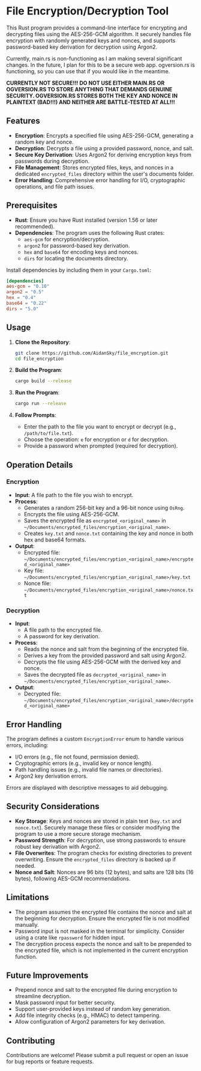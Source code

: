 # File Encryption/Decryption Tool

This Rust program provides a command-line interface for encrypting and decrypting files using the AES-256-GCM algorithm. It securely handles file encryption with randomly generated keys and nonces, and supports password-based key derivation for decryption using Argon2.

Currently, main.rs is non-functioning as I am making several significant changes. In the future, I plan for this to be a secure web app. 
ogversion.rs is functioning, so you can use that if you would like in the meantime.

**CURRENTLY NOT SECURE!!! DO NOT USE EITHER MAIN.RS OR OGVERSION.RS TO STORE ANYTHING THAT DEMANDS GENUINE SECURITY. OGVERSION.RS STORES BOTH THE KEY AND NONCE IN PLAINTEXT (BAD!!!) AND NEITHER ARE BATTLE-TESTED AT ALL!!!**

## Features

- **Encryption**: Encrypts a specified file using AES-256-GCM, generating a random key and nonce.
- **Decryption**: Decrypts a file using a provided password, nonce, and salt.
- **Secure Key Derivation**: Uses Argon2 for deriving encryption keys from passwords during decryption.
- **File Management**: Stores encrypted files, keys, and nonces in a dedicated `encrypted_files` directory within the user's documents folder.
- **Error Handling**: Comprehensive error handling for I/O, cryptographic operations, and file path issues.

## Prerequisites

- **Rust**: Ensure you have Rust installed (version 1.56 or later recommended).
- **Dependencies**: The program uses the following Rust crates:
  - `aes-gcm` for encryption/decryption.
  - `argon2` for password-based key derivation.
  - `hex` and `base64` for encoding keys and nonces.
  - `dirs` for locating the documents directory.

Install dependencies by including them in your `Cargo.toml`:

```toml
[dependencies]
aes-gcm = "0.10"
argon2 = "0.5"
hex = "0.4"
base64 = "0.22"
dirs = "5.0"
```

## Usage

1. **Clone the Repository**:
   ```bash
   git clone https://github.com/AidanSky/file_encryption.git
   cd file_encryption
   ```

2. **Build the Program**:
   ```bash
   cargo build --release
   ```

3. **Run the Program**:
   ```bash
   cargo run --release
   ```

4. **Follow Prompts**:
   - Enter the path to the file you want to encrypt or decrypt (e.g., `/path/to/file.txt`).
   - Choose the operation: `e` for encryption or `d` for decryption.
   - Provide a password when prompted (required for decryption).

## Operation Details

### Encryption
- **Input**: A file path to the file you wish to encrypt.
- **Process**:
  - Generates a random 256-bit key and a 96-bit nonce using `OsRng`.
  - Encrypts the file using AES-256-GCM.
  - Saves the encrypted file as `encrypted_<original_name>` in `~/Documents/encrypted_files/encryption_<original_name>`.
  - Creates `key.txt` and `nonce.txt` containing the key and nonce in both hex and base64 formats.
- **Output**:
  - Encrypted file: `~/Documents/encrypted_files/encryption_<original_name>/encrypted_<original_name>`
  - Key file: `~/Documents/encrypted_files/encryption_<original_name>/key.txt`
  - Nonce file: `~/Documents/encrypted_files/encryption_<original_name>/nonce.txt`

### Decryption
- **Input**:
  - A file path to the encrypted file.
  - A password for key derivation.
- **Process**:
  - Reads the nonce and salt from the beginning of the encrypted file.
  - Derives a key from the provided password and salt using Argon2.
  - Decrypts the file using AES-256-GCM with the derived key and nonce.
  - Saves the decrypted file as `decrypted_<original_name>` in `~/Documents/encrypted_files/encryption_<original_name>`.
- **Output**:
  - Decrypted file: `~/Documents/encrypted_files/encryption_<original_name>/decrypted_<original_name>`

## Error Handling

The program defines a custom `EncryptionError` enum to handle various errors, including:
- I/O errors (e.g., file not found, permission denied).
- Cryptographic errors (e.g., invalid key or nonce length).
- Path handling issues (e.g., invalid file names or directories).
- Argon2 key derivation errors.

Errors are displayed with descriptive messages to aid debugging.

## Security Considerations

- **Key Storage**: Keys and nonces are stored in plain text (`key.txt` and `nonce.txt`). Securely manage these files or consider modifying the program to use a more secure storage mechanism.
- **Password Strength**: For decryption, use strong passwords to ensure robust key derivation with Argon2.
- **File Overwrites**: The program checks for existing directories to prevent overwriting. Ensure the `encrypted_files` directory is backed up if needed.
- **Nonce and Salt**: Nonces are 96 bits (12 bytes), and salts are 128 bits (16 bytes), following AES-GCM recommendations.

## Limitations

- The program assumes the encrypted file contains the nonce and salt at the beginning for decryption. Ensure the encrypted file is not modified manually.
- Password input is not masked in the terminal for simplicity. Consider using a crate like `rpassword` for hidden input.
- The decryption process expects the nonce and salt to be prepended to the encrypted file, which is not implemented in the current encryption function.

## Future Improvements

- Prepend nonce and salt to the encrypted file during encryption to streamline decryption.
- Mask password input for better security.
- Support user-provided keys instead of random key generation.
- Add file integrity checks (e.g., HMAC) to detect tampering.
- Allow configuration of Argon2 parameters for key derivation.

## Contributing

Contributions are welcome! Please submit a pull request or open an issue for bug reports or feature requests.

